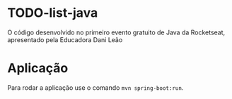 # TODO-list-java
O código desenvolvido no primeiro evento gratuito de Java da Rocketseat, apresentado pela Educadora Dani Leão

# Aplicação
Para rodar a aplicação use o comando ```mvn spring-boot:run```.
